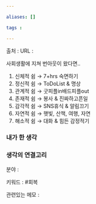 ```yaml
---

aliases: []

tags :

---
```

출처 :
URL :

사회생활에 지쳐 번아웃이 왔다면..
1. 신체적 쉼 → 7+hrs 숙면하기
2. 정신적 쉼 → ToDoList & 명상
3. 관계적 쉼 → 굿피플in배드피플out
4. 존재적 쉼 → 봉사 & 진짜하고픈일
5. 감각적 쉼 → SNS휴식 & 알림끄기
6. 자연적 쉼 → 햇빛, 산책, 여행, 자연
7. 해소적 쉼 → 대화 & 힘든 감정적기

### 내가 한 생각


### 생각의 연결고리

분야 :

키워드 : #회복 

관련있는 메모 :

